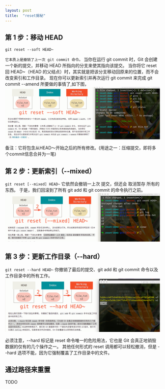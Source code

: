 ```yaml
---
layout: post
title:  "reset揭秘"
---
```


## 第 1 步：移动 HEAD
```
git reset --soft HEAD~
```
`它本质上是撤销了上一次 git commit 命令。` 当你在运行 git commit 时，Git 会创建一个新的提交，并移动 HEAD 所指向的分支来使其指向该提交。 当你将它 reset 回 HEAD~（HEAD 的父结点）时，其实就是把该分支移动回原来的位置，而不会改变索引和工作目录。 现在你可以更新索引并再次运行 git commit 来完成 git commit --amend 所要做的事情了,如下图，
![](../images/reset--soft.png)

备注：它将包含从HEAD～开始之后的所有修改。(用途之一：压缩提交，即将多个commit信息合并为一笔)

## 第 2 步：更新索引（--mixed）
`git reset [--mixed] HEAD~`
它依然会撤销一上次 提交，但还会 取消暂存 所有的东西。 于是，我们回滚到了所有 git add 和 git commit 的命令执行之前。
![](../images/reset--mixed.png)

## 第 3 步：更新工作目录（--hard）
`git reset --hard HEAD~`
你撤销了最后的提交、git add 和 git commit 命令以及工作目录中的所有工作。
![](../images/reset--hard.png)

必须注意，--hard 标记是 reset 命令唯一的危险用法，它也是 Git 会真正地销毁数据的仅有的几个操作之一。 其他任何形式的 reset 调用都可以轻松撤消，但是 --hard 选项不能，因为它强制覆盖了工作目录中的文件。

## 通过路径来重置
TODO